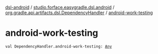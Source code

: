 [dsl-android](../../index.md) / [studio.forface.easygradle.dsl.android](../index.md) / [org.gradle.api.artifacts.dsl.DependencyHandler](index.md) / [android-work-testing](./android-work-testing.md)

# android-work-testing

`val DependencyHandler.android-work-testing: `[`Any`](https://kotlinlang.org/api/latest/jvm/stdlib/kotlin/-any/index.html)